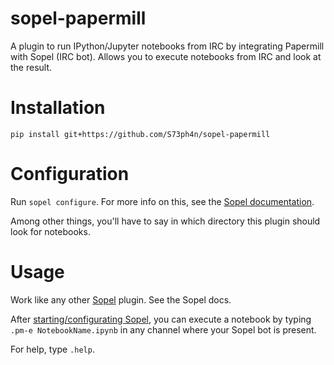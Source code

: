 # sopel-papermill

A plugin to run IPython/Jupyter notebooks from IRC by integrating Papermill with Sopel (IRC bot).
Allows you to execute notebooks from IRC and look at the result.

# Installation

```pip install git+https://github.com/S73ph4n/sopel-papermill```

# Configuration

Run ```sopel configure```. For more info on this, see the [Sopel documentation](https://sopel.chat/usage/installing/).

Among other things, you'll have to say in which directory this plugin should look for notebooks.

# Usage

Work like any other [Sopel](https://sopel.chat/) plugin. See the Sopel docs.

After [starting/configurating Sopel](https://sopel.chat/usage/installing/), you can execute a notebook by typing ```.pm-e NotebookName.ipynb``` in any channel where your Sopel bot is present.

For help, type ```.help```.
